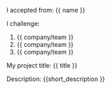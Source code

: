 I accepted from: {{ name }}

I challenge:

1. {{ company/team }}
2. {{ company/team }}
3. {{ company/team }}

My project title: {{ title }}

Description:
{{short_description  }}
